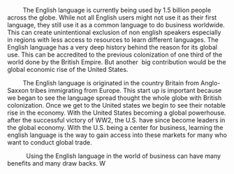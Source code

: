 

         The English language is currently being used by 1.5 billion people across the globe. While not all English users might not use it as their first language, they still use it as a common language to do business worldwide. This can create unintentional exclusion of non english speakers especially in regions with less access to resources to learn different languages. The English language has a very deep history behind the reason for its global use. This can be accredited to the previous colonization of one third of the world done by the British Empire. But another  big contribution would be the global economic rise of the United States. 

         The English language is originated in the country Britain from Anglo-Saxxon tribes immigrating from Europe. This start up is important because we began to see the language spread thought the whole globe with British colonization. Once we get to the United states we begin to see their notable rise in the economy. With the United States becoming a global powerhouse. after the successful victory of WW2, the U.S. have since become leaders in the global economy. With the U.S. being a center for business, learning the english language is the way to gain access into these markets for many who want to conduct global trade.

           Using the English language in the world of business can have many benefits and many draw backs. W